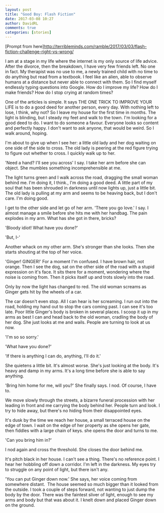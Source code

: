 ```yaml
---  
layout: post  
title: "Good Boy: Flash Fiction"  
date: 2017-03-08 10:27  
author: DavidRL  
comments: true  
categories: [stories]  
---  
```

[Prompt from here]http://terribleminds.com/ramble/2017/03/03/flash-fiction-challenge-right-vs-wrong/  

I am at a stage in my life where the internet is my only source of life advice. After the divorce, then the breakdown, I have very few friends left. No one in fact. My therapist was no use to me, a newly trained child with no time to do anything but read from a textbook. I feel like an alien, able to observe humans at a distance but never able to connect with them. So I find myself endlessly typing questions into Google. How do I improve my life? How do I make friends? How do I stop crying at random times?  

One of the articles is simple. It says THE ONE TRICK TO IMPROVE YOUR LIFE is to do a good deed for another person, every day. With nothing left to lose, I think, why not? So I leave my house for the first time in months. The light is blinding, but I steady my feet and walk to the town. I'm looking for a good deed to do. I want to do someone a favour. Everyone looks so content and perfectly happy. I don't want to ask anyone, that would be weird. So I walk around, hoping.  

<!--more-->  

I'm about to give up when I see her: a little old lady and her dog waiting on one side of the side to cross. The old lady is peering at the red figure trying to figure out whether to cross. I quickly walk up to her.  

'Need a hand? I'll see you across' I say. I take her arm before she can object. She mumbles something incomprehensible at me.  

The light turns green and I walk across the road, dragging the small woman behind me. I'm doing it, I think., I'm doing a good deed. A little part of my soul that has been shrouded in darkness until now lights up, just a little bit. The old lady is pulling at my arm and seems to be heaving back, but I don't care. I'm doing good.  

I get to the other side and let go of her arm. 'There you go love.' I say. I almost manage a smile before she hits me with her handbag. The pain explodes in my arm. What has she got in there, bricks?  

'Bloody idiot! What have you done?'  

'But, I-'  

Another whack on my other arm. She's stronger than she looks. Then she starts shouting at the top of her voice.  

'Ginger! GINGER!' For a moment I'm confused. I have brown hair, not orange. Then I see the dog, sat on the other side of the road with a stupid expression on it's face. It sits there for a moment, wondering where the noise is coming from. Then it picks itself up and trots slowly into the road.  

Only by now the light has changed to red. The old woman screams as Ginger gets hit by the wheels of a car.  

The car doesn't even stop. All I can hear is her screaming. I run out into the road, holding my hand out to stop the cars coming past. I can see it's too late. Poor little Ginger's body is broken in several places. I scoop it up in my arms as best I can and head back to the old woman, cradling the body of her dog. She just looks at me and wails. People are turning to look at us now.  

'I'm so so sorry.'  

'What have you done?'  

'If there is anything I can do, anything, I'll do it.'  

She quietens a little bit. It's almost worse. She's just looking at the body. It's heavy and damp in my arms. It's a long time before she is able to say anything.  

'Bring him home for me, will you?' She finally says. I nod. Of course, I have to.  

We move slowly through the streets, a bizarre funeral procession with her leading in front and me carrying the body behind her. People turn and look. I try to hide away, but there's no hiding from their disappointed eyes.  

It's dusk by the time we reach her house, a small terraced house on the edge of town. I wait on the edge of her property as she opens her gate, then fiddles with a large chain of keys. she opens the door and turns to me.  

'Can you bring him in?'  

I nod again and cross the threshold. She closes the door behind me.  

It's pitch black in her house. I can't see a thing. There's no reference point. I hear her hobbling off down a corridor. I'm left in the darkness. My eyes try to struggle on any point of light, but there isn't any.  

'You can put Ginger down now.' She says, her voice coming from somewhere distant.  The house seemed so much bigger than it looked from the outside. I took a couple of steps forward, not wanting to just dump the body by the door. There was the faintest sliver of light, enough to see my arms and body but that was about it. I knelt down and placed Ginger down on the ground.  
